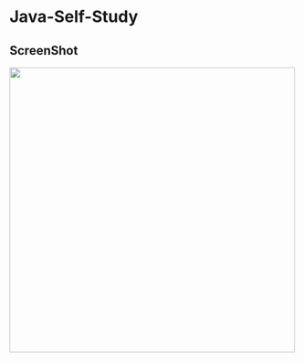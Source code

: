 # Java-Self-Study

<Selecting Food Menu Program with using Java GUI>


ScreenShot
-----------
<div>
<img width="500" src="https://user-images.githubusercontent.com/70090460/103472433-e37ba680-4dd0-11eb-87a9-215817c1d0b0.PNG">
</div>
